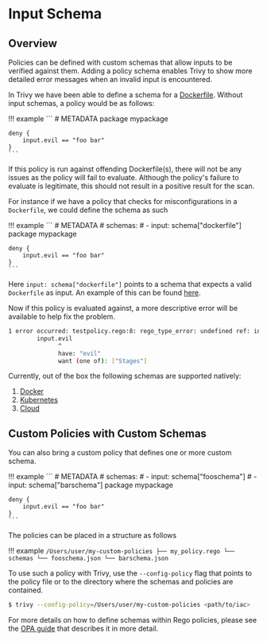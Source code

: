 # Input Schema

## Overview
Policies can be defined with custom schemas that allow inputs to be verified against them. Adding a policy schema
enables Trivy to show more detailed error messages when an invalid input is encountered.

In Trivy we have been able to define a schema for a [Dockerfile](https://github.com/aquasecurity/trivy/blob/main/pkg/iac/rego/schemas/dockerfile.json). Without input schemas, a policy would be as follows:

!!! example
    ```
    # METADATA
    package mypackage

    deny {
        input.evil == "foo bar"
    }
    ```

If this policy is run against offending Dockerfile(s), there will not be any issues as the policy will fail to evaluate.
Although the policy's failure to evaluate is legitimate, this should not result in a positive result for the scan.

For instance if we have a policy that checks for misconfigurations in a `Dockerfile`, we could define the
schema as such

!!! example
    ```
    # METADATA
    # schemas:
    # - input: schema["dockerfile"]
    package mypackage
    
    deny {
        input.evil == "foo bar"
    }
    ```

Here `input: schema["dockerfile"]` points to a schema that expects a valid `Dockerfile` as input. An example of this
can be found [here](https://github.com/aquasecurity/trivy/blob/main/pkg/iac/rego/schemas/dockerfile.json).

Now if this policy is evaluated against, a more descriptive error will be available to help fix the problem.

```bash
1 error occurred: testpolicy.rego:8: rego_type_error: undefined ref: input.evil
        input.evil
              ^
              have: "evil"
              want (one of): ["Stages"]
```

Currently, out of the box the following schemas are supported natively:

1. [Docker](https://github.com/aquasecurity/trivy/blob/main/pkg/iac/rego/schemas/dockerfile.json)
2. [Kubernetes](https://github.com/aquasecurity/trivy/blob/main/pkg/iac/rego/schemas/kubernetes.json)
3. [Cloud](https://github.com/aquasecurity/trivy/blob/main/pkg/iac/rego/schemas/cloud.json)


## Custom Policies with Custom Schemas

You can also bring a custom policy that defines one or more custom schema. 

!!! example
    ```
    # METADATA
    # schemas:
    # - input: schema["fooschema"]
    # - input: schema["barschema"]
    package mypackage
    
    deny {
        input.evil == "foo bar"
    }
    ```

The policies can be placed in a structure as follows

!!! example
    ```
    /Users/user/my-custom-policies
    ├── my_policy.rego
    └── schemas
        └── fooschema.json
        └── barschema.json
    ```

To use such a policy with Trivy, use the `--config-policy` flag that points to the policy file or to the directory where the schemas and policies are contained.

```bash
$ trivy --config-policy=/Users/user/my-custom-policies <path/to/iac>
```

For more details on how to define schemas within Rego policies, please see the [OPA guide](https://www.openpolicyagent.org/docs/latest/schemas/#schema-annotations) that describes it in more detail.